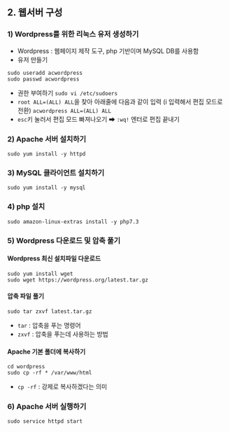 ## 2. 웹서버 구성
### 1) Wordpress를 위한 리눅스 유저 생성하기
- Wordpress : 웹페이지 제작 도구, php 기반이며 MySQL DB를 사용함
- 유저 만들기
```
sudo useradd acwordpress
sudo passwd acwordpress
```
- 권한 부여하기
```sudo vi /etc/sudoers```
- ```root ALL=(ALL) ALL```을 찾아 아래줄에 다음과 같이 입력 (i 입력해서 편집 모드로 전환)
```acwordpress ALL=(ALL) ALL```
- ```esc```키 눌러서 편집 모드 빠져나오기 ➡ ```:wq!``` 엔터로 편집 끝내기

### 2) Apache 서버 설치하기
```sudo yum install -y httpd```

### 3) MySQL 클라이언트 설치하기
```sudo yum install -y mysql```

### 4) php 설치
```sudo amazon-linux-extras install -y php7.3```

### 5) Wordpress 다운로드 및 압축 풀기
#### Wordpress 최신 설치파일 다운로드
```
sudo yum install wget
sudo wget https://wordpress.org/latest.tar.gz
```
#### 압축 파일 풀기
```
sudo tar zxvf latest.tar.gz
```
- ```tar``` : 압축을 푸는 명령어
- ```zxvf``` : 압축을 푸는데 사용하는 방법
#### Apache 기본 폴더에 복사하기
```
cd wordpress
sudo cp -rf * /var/www/html
```
- ```cp -rf``` : 강제로 복사하겠다는 의미

### 6) Apache 서버 실행하기
```sudo service httpd start```
